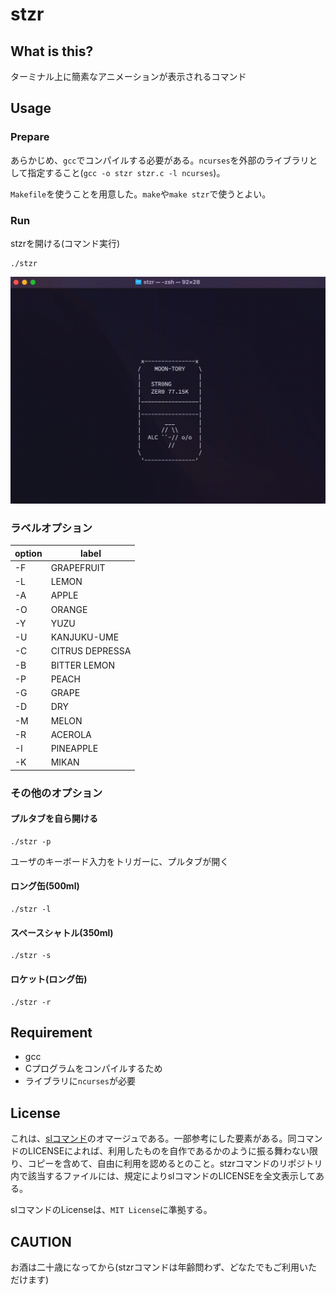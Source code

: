 # stzr
## What is this?
ターミナル上に簡素なアニメーションが表示されるコマンド


## Usage
### Prepare
あらかじめ、`gcc`でコンパイルする必要がある。`ncurses`を外部のライブラリとして指定すること(`gcc -o stzr stzr.c -l ncurses`)。

`Makefile`を使うことを用意した。`make`や`make stzr`で使うとよい。

### Run
stzrを開ける(コマンド実行)
```
./stzr
```

![](sample.gif)

### ラベルオプション
| option |      label      |
| ------ | --------------- |
|   -F   |   GRAPEFRUIT    |
|   -L   |      LEMON      |
|   -A   |      APPLE      |
|   -O   |     ORANGE      |
|   -Y   |      YUZU       |
|   -U   |   KANJUKU-UME   |
|   -C   | CITRUS DEPRESSA |
|   -B   |  BITTER  LEMON  |
|   -P   |      PEACH      |
|   -G   |      GRAPE      |
|   -D   |       DRY       |
|   -M   |      MELON      |
|   -R   |     ACEROLA     |
|   -I   |    PINEAPPLE    |
|   -K   |      MIKAN      |


### その他のオプション
#### プルタブを自ら開ける
```
./stzr -p
```
ユーザのキーボード入力をトリガーに、プルタブが開く

#### ロング缶(500ml)
```
./stzr -l
```

#### スペースシャトル(350ml)
```
./stzr -s
```

#### ロケット(ロング缶)
```
./stzr -r
```


## Requirement
  - gcc
   - Cプログラムをコンパイルするため
   - ライブラリに`ncurses`が必要


## License
これは、[slコマンド](https://github.com/mtoyoda/sl)のオマージュである。一部参考にした要素がある。同コマンドのLICENSEによれば、利用したものを自作であるかのように振る舞わない限り、コピーを含めて、自由に利用を認めるとのこと。stzrコマンドのリポジトリ内で該当するファイルには、規定によりslコマンドのLICENSEを全文表示してある。

slコマンドのLicenseは、`MIT License`に準拠する。


## CAUTION
お酒は二十歳になってから(stzrコマンドは年齢問わず、どなたでもご利用いただけます)

